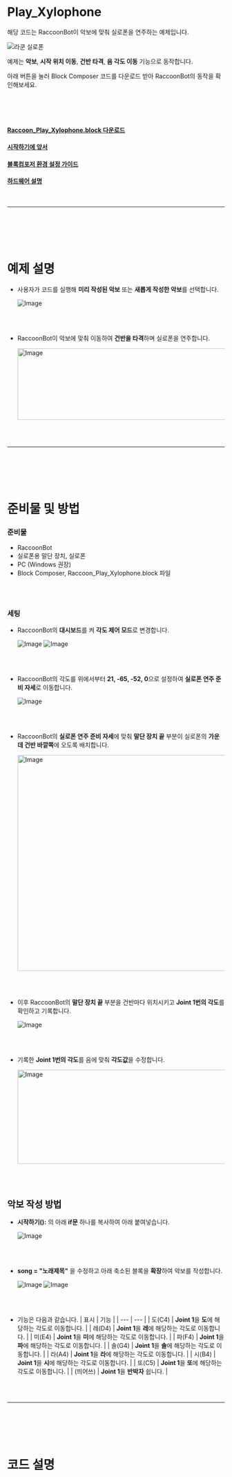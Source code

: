 # Play_Xylophone

해당 코드는 RaccoonBot이 악보에 맞춰 실로폰을 연주하는 예제입니다.

![라쿤 실로폰]()

예제는 **악보**, **시작 위치 이동**, **건반 타격**, **음 각도 이동** 기능으로 동작합니다.
<br>

아래 버튼을 눌러 Block Composer 코드를 다운로드 받아 RaccoonBot의 동작을 확인해보세요.

<br><br><br>

#### [Raccoon_Play_Xylophone.block 다운로드]()
#### [시작하기에 앞서]()
#### [블록컴포저 환경 설정 가이드](https://github.com/RoboidStudioLAB/Wiki_Image/wiki/%EB%B8%94%EB%A1%9D%EC%BB%B4%ED%8F%AC%EC%A0%80-%ED%99%98%EA%B2%BD-%EC%84%A4%EC%A0%95-%EA%B0%80%EC%9D%B4%EB%93%9C)
#### [하드웨어 설명](https://github.com/RoboidStudioLAB/Wiki_Image/wiki/%EB%9D%BC%EC%BF%A4-%ED%95%98%EB%93%9C%EC%9B%A8%EC%96%B4-%EC%84%A4%EB%AA%85)



<br>

---

<br><br><br><br>


# 예제 설명
- 사용자가 코드를 실행해 **미리 작성된 악보** 또는 **새롭게 작성한 악보**를 선택합니다.

  ![Image](https://github.com/user-attachments/assets/27057df5-add4-470b-b4bb-6389b5673905)


<br><br>

- RaccoonBot이 악보에 맞춰 이동하여 **건반을 타격**하며 실로폰을 연주합니다.

  <img width="715" height="166" alt="Image" src="https://github.com/user-attachments/assets/237277ba-68a3-42e8-8a9b-6d395765a971" />


<br><br>

---

<br><br><br><br>


# 준비물 및 방법

### 준비물
- RaccoonBot
- 실로폰용 말단 장치, 실로폰
- PC (Windows 권장)
- Block Composer, Raccoon_Play_Xylophone.block 파일

<br><br>

### 세팅
- RaccoonBot의 **대시보드**를 켜 **각도 제어 모드**로 변경합니다.
  
  ![Image](https://github.com/user-attachments/assets/df8ecab3-8739-4bff-9cb5-9d45cdd1442d)
  ![Image](https://github.com/user-attachments/assets/8b0bb1a2-43db-44fe-95b2-7d1e80c83565)


<br><br>

- RaccoonBot의 각도를 위에서부터 **21, -65, -52, 0**으로 설정하여 **실로폰 연주 준비 자세**로 이동합니다.

  ![Image](https://github.com/user-attachments/assets/91f98b82-1757-4f7c-b0d1-4b24a3577e6a)


<br><br>

- RaccoonBot의 **실로폰 연주 준비 자세**에 맞춰 **말단 장치 끝** 부분이 실로폰의 **가운데 건반 바깥쪽**에 오도록 배치합니다.
  
  <img width="500" height="500" alt="Image" src="https://github.com/user-attachments/assets/12c8777d-20ad-4e7d-983b-cd4033817549" />


<br><br>

- 이후 RaccoonBot의 **말단 장치 끝** 부분을 건반마다 위치시키고 **Joint 1번의 각도**를 확인하고 기록합니다.

  ![Image](https://github.com/user-attachments/assets/16d1d24a-2812-4023-bd61-98b164ef8a3c)


<br><br>

- 기록한 **Joint 1번의 각도**를 음에 맞춰 **각도값**을 수정합니다.

  <img width="764" height="218" alt="Image" src="https://github.com/user-attachments/assets/8f6145cb-52f2-431c-8cac-0dfb8f1fadff" />


<br><br>

## 악보 작성 방법
- **시작하기():** 의 아래 **if문** 하나를 복사하여 아래 붙여넣습니다.

  ![Image](https://github.com/user-attachments/assets/d9966f64-3c63-4340-bbac-873243735cf7)


<br><br>

- **song = "노래제목"** 을 수정하고 아래 축소된 블록을 **확장**하여 악보를 작성합니다.

  ![Image](https://github.com/user-attachments/assets/7f5683d2-3afd-40a4-9aa1-29092f3e7801)
  ![Image](https://github.com/user-attachments/assets/2f8c9861-eac3-4434-82b7-9a8248786fdd)


<br><br>

- 기능은 다음과 같습니다.
  | 표시 | 기능 |
  | --- | --- |
  | 도(C4) | **Joint 1**을 **도**에 해당하는 각도로 이동합니다. |
  | 레(D4) | **Joint 1**을 **레**에 해당하는 각도로 이동합니다. |
  | 미(E4) | **Joint 1**을 **미**에 해당하는 각도로 이동합니다. |
  | 파(F4) | **Joint 1**을 **파**에 해당하는 각도로 이동합니다. |
  | 솔(G4) | **Joint 1**을 **솔**에 해당하는 각도로 이동합니다. |
  | 라(A4) | **Joint 1**을 **라**에 해당하는 각도로 이동합니다. |
  | 시(B4) | **Joint 1**을 **시**에 해당하는 각도로 이동합니다. |
  | 또(C5) | **Joint 1**을 **또**에 해당하는 각도로 이동합니다. |
  | (띄어쓰) | **Joint 1**을 **반박자** 쉽니다. |


<br><br>

---

<br><br><br><br>


# 코드 설명
